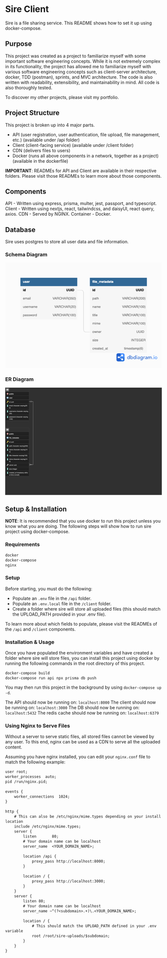 # Sire Client

Sire is a file sharing service. This README shows how to set it up using docker-compose.

## Purpose

This project was created as a project to familiarize myself with some important software engineering concepts. While it is not extremely complex in its functionality, the project has allowed me to familiarize myself with various software engineering concepts such as client-server architecture, docker, TDD (postman), sprints, and MVC architecture. The code is also written with readability, extensibility, and maintainability in mind. All code is also thoroughly tested.

To discover my other projects, please visit my portfolio.

## Project Structure

This project is broken up into 4 major parts.

- API (user registration, user authentication, file upload, file management, etc.) (available under /api folder)
- Client (client-facing service) (available under /client folder)
- CDN (delivers files to users)
- Docker (runs all above components in a network, together as a project) (available in the dockerfile)

**IMPORTANT**: READMEs for API and Client are available in their respective folders. Please visit those READMEs to learn more about those components.

## Components

API - Written using express, prisma, multer, jest, passport, and typescript.
Client - Written using nextjs, react, tailwindcss, and daisyUI, react query, axios.
CDN - Served by NGINX.
Container - Docker.

## Database

Sire uses postgres to store all user data and file information.

### Schema Diagram

![Schema](./api/prisma/schema_diagram.png)

### ER Diagram

![ERD](./api/prisma/ER_diagram.png)

## Setup & Installation

**NOTE**: It is recommended that you use docker to run this project unless you know what you are doing. The following steps will show how to run sire project using docker-compose.

### Requirements

```
docker
docker-compose
nginx
```

### Setup

Before starting, you must do the following:

- Populate an `.env` file in the `/api` folder.
- Populate an `.env.local` file in the `/client` folder.
- Create a folder where sire will store all uploaded files (this should match the UPLOAD_PATH provided in your .env file).

To learn more about which fields to populate, please visit the READMEs of the `/api` and `/client` components.

### Installation & Usage

Once you have populated the environment variables and have created a folder where sire will store files, you can install this project using docker by running the following commands in the root directory of this project.

```
docker-compose build
docker-compose run api npx prisma db push
```

You may then run this project in the background by using `docker-compose up -d`.

The API should now be running on: `localhost:8000`
The client should now be running on: `localhost:3000`
The DB should now be running on: `localhost:5432`
The redis cache should now be running on: `localhost:6379`

### Using Nginx to Serve Files

Without a server to serve static files, all stored files cannot be viewed by any user. To this end, nginx can be used as a CDN to serve all the uploaded content.

Assuming you have nginx installed, you can edit your `nginx.conf` file to match the following example:

```
user root;
worker_processes  auto;
pid /run/nginx.pid;

events {
    worker_connections  1024;
}

http {
    # This can also be /etc/nginx/mime.types depending on your install location
    include /etc/nginx/mime.types;
    server {
        listen       80;
        # Your domain name can be localhost
        server_name  <YOUR_DOMAIN_NAME>;

        location /api {
            proxy_pass http://localhost:8000;
        }

        location / {
            proxy_pass http://localhost:3000;
        }
    }
    server {
        listen 80;
        # Your domain name can be localhost
        server_name ~^(?<subdomain>.+)\.<YOUR_DOMAIN_NAME>;

        location / {
            # This should match the UPLOAD_PATH defined in your .env variable
            root /root/sire-uploads/$subdomain;
        }
    }
}
```
